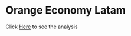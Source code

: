 # Orange Economy Latam

Click [Here](https://mahonry.github.io/OrangeEconomyLatam/) to see the analysis
